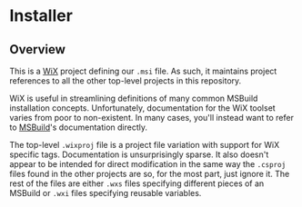 # Installer

## Overview

This is a [WiX](https://wixtooslet.org/) project defining our `.msi` file. As
such, it maintains project references to all the other top-level projects in
this repository.

WiX is useful in streamlining definitions of many common MSBuild installation
concepts. Unfortunately, documentation for the WiX toolset varies from poor to
non-existent. In many cases, you'll instead want to refer to
[MSBuild](https://learn.microsoft.com/en-us/visualstudio/msbuild/build-process-overview?view=vs-2022)'s
documentation directly.

The top-level `.wixproj` file is a project file variation with support for WiX
specific tags. Documentation is unsurprisingly sparse. It also doesn't appear
to be intended for direct modification in the same way the `.csproj` files
found in the other projects are so, for the most part, just ignore it. The rest
of the files are either `.wxs` files specifying different pieces of an MSBuild
or `.wxi` files specifying reusable variables.
